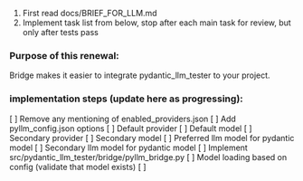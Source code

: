 1) First read
docs/BRIEF_FOR_LLM.md
2) Implement task list from below, stop after each main task for review, but only after tests pass

### Purpose of this renewal:
Bridge makes it easier to integrate pydantic_llm_tester to your project. 

### implementation steps (update here as progressing):
[ ]   Remove any mentioning of enabled_providers.json
[ ]   Add pyllm_config.json options
    [ ]     Default provider
    [ ]     Default model
    [ ]     Secondary provider
    [ ]     Secondary model
    [ ]     Preferred llm model for pydantic model
    [ ]     Secondary llm model for pydantic model
[ ]   Implement src/pydantic_llm_tester/bridge/pyllm_bridge.py
    [ ]     Model loading based on config (validate that model exists)
    [ ]     
